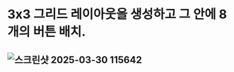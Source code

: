 # 3x3 그리드 레이아웃을 생성하고 그 안에 8개의 버튼 배치.

## ![스크린샷 2025-03-30 115642](https://github.com/user-attachments/assets/9db09a09-1816-454e-a2b2-a15397926bca)
